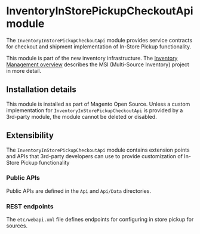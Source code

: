 # InventoryInStorePickupCheckoutApi module

The `InventoryInStorePickupCheckoutApi` module provides service contracts for checkout and shipment implementation of In-Store Pickup functionality.

This module is part of the new inventory infrastructure. The
[Inventory Management overview](https://devdocs.magento.com/guides/v2.3/inventory/index.html)
describes the MSI (Multi-Source Inventory) project in more detail.

## Installation details

This module is installed as part of Magento Open Source. Unless a custom implementation for `InventoryInStorePickupCheckoutApi`
is provided by a 3rd-party module, the module cannot be deleted or disabled.

## Extensibility

The `InventoryInStorePickupCheckoutApi` module contains extension points and APIs that 3rd-party developers
can use to provide customization of In-Store Pickup functionality

### Public APIs

Public APIs are defined in the `Api` and `Api/Data` directories.

### REST endpoints

The `etc/webapi.xml` file defines endpoints for configuring in store pickup for sources.
